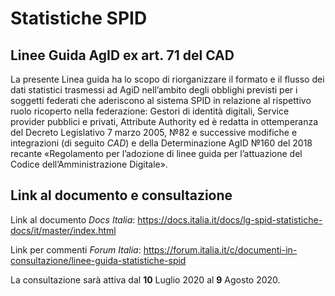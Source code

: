 # Statistiche SPID
## Linee Guida AgID ex art. 71 del CAD

La presente Linea guida ha lo scopo di riorganizzare il formato e il flusso dei dati statistici
trasmessi ad AgiD nell’ambito degli obblighi previsti per i soggetti federati che aderiscono al
sistema SPID in relazione al rispettivo ruolo ricoperto nella federazione: Gestori di identità
digitali, Service provider pubblici e privati, Attribute Authority ed è redatta in ottemperanza
del Decreto Legislativo 7 marzo 2005, №82 e successive modifiche e integrazioni (di seguito
*CAD*) e della Determinazione AgID №160 del 2018 recante «Regolamento per l’adozione di linee
guida per l’attuazione del Codice dell’Amministrazione Digitale».


## Link al documento e consultazione

Link al documento *Docs Italia*: https://docs.italia.it/docs/lg-spid-statistiche-docs/it/master/index.html

Link per commenti *Forum Italia*: https://forum.italia.it/c/documenti-in-consultazione/linee-guida-statistiche-spid

La consultazione sarà attiva dal **10** Luglio 2020 al **9** Agosto 2020.

